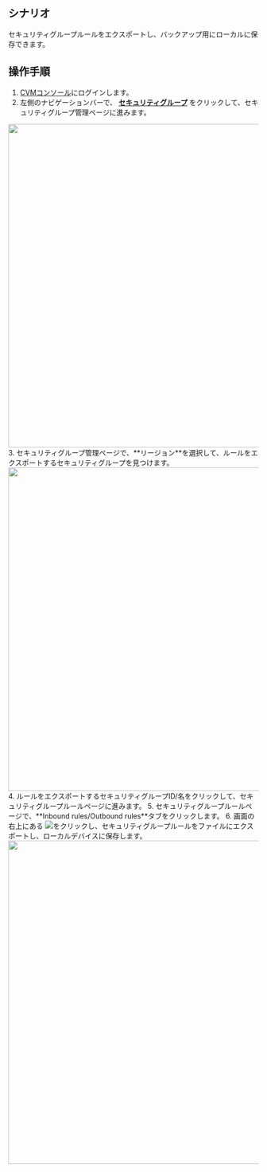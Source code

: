 ## シナリオ

セキュリティグループルールをエクスポートし、バックアップ用にローカルに保存できます。

## 操作手順

1. [CVMコンソール](https://console.cloud.tencent.com/cvm/index)にログインします。
2. 左側のナビゲーションバーで、 **[セキュリティグループ](https://console.cloud.tencent.com/cvm/securitygroup)** をクリックして、セキュリティグループ管理ページに進みます。
<img style="width:650px; max-width: inherit;" src="https://staticintl.cloudcachetci.com/yehe/backend-news/VPh6947_%E4%BC%81%E4%B8%9A%E5%BE%AE%E4%BF%A1%E6%88%AA%E5%9B%BE_20230421161445.png" />
3. セキュリティグループ管理ページで、**リージョン**を選択して、ルールをエクスポートするセキュリティグループを見つけます。
<img style="width:650px; max-width: inherit;" src="https://staticintl.cloudcachetci.com/yehe/backend-news/mm9C007_%E4%BC%81%E4%B8%9A%E5%BE%AE%E4%BF%A1%E6%88%AA%E5%9B%BE_20230421161607.png" />
4. ルールをエクスポートするセキュリティグループID/名をクリックして、セキュリティグループルールページに進みます。
5. セキュリティグループルールページで、**Inbound rules/Outbound rules**タブをクリックします。
6. 画面の右上にある <img src="https://main.qcloudimg.com/raw/cea73c3a873320c8451955ce1073683d.png"></img>をクリックし、セキュリティグループルールをファイルにエクスポートし、ローカルデバイスに保存します。

<img style="width:650px; max-width: inherit;" src="https://staticintl.cloudcachetci.com/yehe/backend-news/KBg6345_%E4%BC%81%E4%B8%9A%E5%BE%AE%E4%BF%A1%E6%88%AA%E5%9B%BE_20230421161955.png" />


